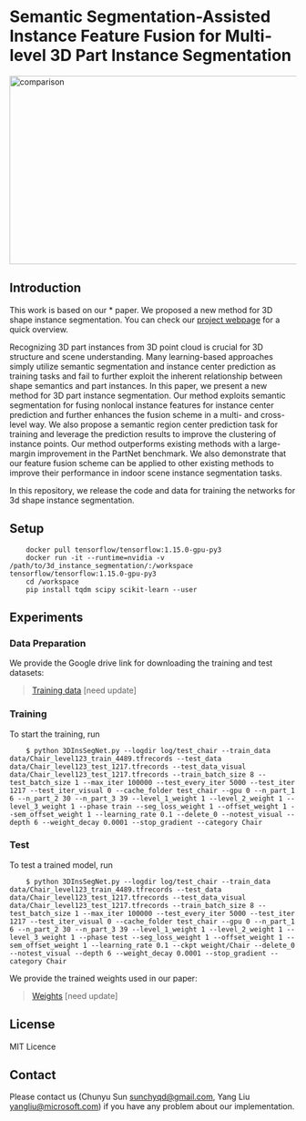 # Semantic Segmentation-Assisted Instance Feature Fusion for Multi-level 3D Part Instance Segmentation

<img src="comparison.png" alt="comparison" width=800px; height=331px;/>


## Introduction

This work is based on our * paper. We proposed a new method for 3D shape instance segmentation. You can check our [project webpage](https://isunchy.github.io/projects/3d_instance_segmentation.html) for a quick overview.

Recognizing 3D part instances from 3D point cloud is crucial for 3D structure and scene understanding. Many learning-based approaches simply utilize semantic segmentation and instance center prediction as training tasks and fail to further exploit the inherent relationship between shape semantics and part instances. In this paper, we present a new method for 3D part instance segmentation. Our method exploits semantic segmentation for fusing nonlocal instance features for instance center prediction and further enhances the fusion scheme in a multi- and cross-level way. We also propose a semantic region center prediction task for training and leverage the prediction results to improve the clustering of instance points. Our method outperforms existing methods with a large-margin improvement in the PartNet benchmark. We also demonstrate that our feature fusion scheme can be applied to other existing methods to improve their performance in indoor scene instance segmentation tasks.

In this repository, we release the code and data for training the networks for 3d shape instance segmentation.

<!-- ## Citation

If you use our code for research, please cite our paper:
```
@article{sun2022ins,
  title     = {Semantic Segmentation-Assisted Instance Feature Fusion for Multi-level 3D Part Instance Segmentation},
  author    = {Sun, Chunyu and Tong, Xin and Liu, Yang},
  journal   = {Computational Visual Media},
  year      = {2022},
  publisher = {Springer}
}
``` -->

## Setup


        docker pull tensorflow/tensorflow:1.15.0-gpu-py3
        docker run -it --runtime=nvidia -v /path/to/3d_instance_segmentation/:/workspace tensorflow/tensorflow:1.15.0-gpu-py3
        cd /workspace
        pip install tqdm scipy scikit-learn --user


## Experiments


### Data Preparation

We provide the Google drive link for downloading the training and test datasets:

>[Training data](https://pan.baidu.com/s/1fIy5LvqkqW_Usr5yoDoMyg) [need update]


### Training

To start the training, run

        $ python 3DInsSegNet.py --logdir log/test_chair --train_data data/Chair_level123_train_4489.tfrecords --test_data data/Chair_level123_test_1217.tfrecords --test_data_visual data/Chair_level123_test_1217.tfrecords --train_batch_size 8 --test_batch_size 1 --max_iter 100000 --test_every_iter 5000 --test_iter 1217 --test_iter_visual 0 --cache_folder test_chair --gpu 0 --n_part_1 6 --n_part_2 30 --n_part_3 39 --level_1_weight 1 --level_2_weight 1 --level_3_weight 1 --phase train --seg_loss_weight 1 --offset_weight 1 --sem_offset_weight 1 --learning_rate 0.1 --delete_0 --notest_visual --depth 6 --weight_decay 0.0001 --stop_gradient --category Chair

### Test

To test a trained model, run

        $ python 3DInsSegNet.py --logdir log/test_chair --train_data data/Chair_level123_train_4489.tfrecords --test_data data/Chair_level123_test_1217.tfrecords --test_data_visual data/Chair_level123_test_1217.tfrecords --train_batch_size 8 --test_batch_size 1 --max_iter 100000 --test_every_iter 5000 --test_iter 1217 --test_iter_visual 0 --cache_folder test_chair --gpu 0 --n_part_1 6 --n_part_2 30 --n_part_3 39 --level_1_weight 1 --level_2_weight 1 --level_3_weight 1 --phase test --seg_loss_weight 1 --offset_weight 1 --sem_offset_weight 1 --learning_rate 0.1 --ckpt weight/Chair --delete_0 --notest_visual --depth 6 --weight_decay 0.0001 --stop_gradient --category Chair

We provide the trained weights used in our paper:

>[Weights](https://pan.baidu.com/s/1BlzepfBJzKMV5VnmAbV_mA) [need update]



## License

MIT Licence

## Contact

Please contact us (Chunyu Sun sunchyqd@gmail.com, Yang Liu yangliu@microsoft.com) if you have any problem about our implementation.

